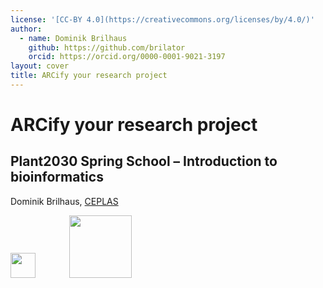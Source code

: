 ```yaml
---
license: '[CC-BY 4.0](https://creativecommons.org/licenses/by/4.0/)'
author:
  - name: Dominik Brilhaus
    github: https://github.com/brilator
    orcid: https://orcid.org/0000-0001-9021-3197
layout: cover
title: ARCify your research project
---
```


# ARCify your research project

## **Plant2030 Spring School – Introduction to bioinformatics**
<!-- May 15<sup>th</sup>, 2025 -->

Dominik Brilhaus, [CEPLAS](https://www.ceplas.eu/en/research/ceplas-data)

<div class="flex items-center absolute right-30px bottom-30px">
  <img style="height:40px;margin-right:50px" src='/images-tm/ceplas/logos/CEPLAS-Logo.svg'/>
  <img style="height:100px;margin-right:50px" src='/images-tm/dataplant/DataPLANT_logo_bg_transparent.svg'/>
</div>
